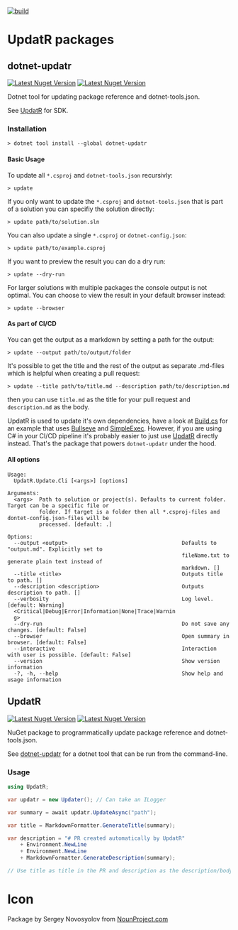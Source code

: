[![build](https://github.com/OskarKlintrot/UpdatR/actions/workflows/build.yml/badge.svg)](https://github.com/OskarKlintrot/UpdatR/actions/workflows/build.yml)

# UpdatR packages

## dotnet-updatr

[![Latest Nuget Version](https://badgen.net/nuget/v/dotnet-updatr/latest)](https://www.nuget.org/packages/dotnet-updatr/)
[![Latest Nuget Version](https://badgen.net/nuget/dt/dotnet-updatr)](https://www.nuget.org/packages/dotnet-updatr/)

Dotnet tool for updating package reference and dotnet-tools.json.

See [UpdatR](#updatr) for SDK.

### Installation

```
> dotnet tool install --global dotnet-updatr
```

#### Basic Usage

To update all `*.csproj` and `dotnet-tools.json` recursivly:

```
> update
```

If you only want to update the `*.csproj` and `dotnet-tools.json` that is part of a solution you can specifiy the solution directly:

```
> update path/to/solution.sln
```

You can also update a single `*.csproj` or `dotnet-config.json`:

```
> update path/to/example.csproj
```

If you want to preview the result you can do a dry run:

```
> update --dry-run
```

For larger solutions with multiple packages the console output is not optimal. You can choose to view the result in your default browser instead:

```
> update --browser
```

#### As part of CI/CD

You can get the output as a markdown by setting a path for the output:

```
> update --output path/to/output/folder
```

It's possible to get the title and the rest of the output as separate .md-files which is helpful when creating a pull request:

```
> update --title path/to/title.md --description path/to/description.md
```

then you can use `title.md` as the title for your pull request and `description.md` as the body.

UpdatR is used to update it's own dependencies, have a look at [Build.cs](https://github.com/OskarKlintrot/UpdatR/blob/main/tools/Build/Build.cs) for an example that uses [Bullseye](https://www.nuget.org/packages/Bullseye) and [SimpleExec](https://www.nuget.org/packages/SimpleExec). However, if you are using C# in your CI/CD pipeline it's probably easier to just use [UpdatR](#updatr) directly instead. That's the package that powers `dotnet-updatr` under the hood.

#### All options

```
Usage:
  UpdatR.Update.Cli [<args>] [options]

Arguments:
  <args>  Path to solution or project(s). Defaults to current folder. Target can be a specific file or
          folder. If target is a folder then all *.csproj-files and dontet-config.json-files will be
          processed. [default: .]

Options:
  --output <output>                                    Defaults to "output.md". Explicitly set to
                                                       fileName.txt to generate plain text instead of
                                                       markdown. []
  --title <title>                                      Outputs title to path. []
  --description <description>                          Outputs description to path. []
  --verbosity                                          Log level. [default: Warning]
  <Critical|Debug|Error|Information|None|Trace|Warnin
  g>
  --dry-run                                            Do not save any changes. [default: False]
  --browser                                            Open summary in browser. [default: False]
  --interactive                                        Interaction with user is possible. [default: False]
  --version                                            Show version information
  -?, -h, --help                                       Show help and usage information
```

## UpdatR

[![Latest Nuget Version](https://badgen.net/nuget/v/UpdatR/latest)](https://www.nuget.org/packages/UpdatR/)
[![Latest Nuget Version](https://badgen.net/nuget/dt/UpdatR)](https://www.nuget.org/packages/UpdatR/)

NuGet package to programmatically update package reference and dotnet-tools.json.

See [dotnet-updatr](#dotnet-updatr) for a dotnet tool that can be run from the command-line.

### Usage

```csharp
using UpdatR;

var updatr = new Updater(); // Can take an ILogger

var summary = await updatr.UpdateAsync("path");

var title = MarkdownFormatter.GenerateTitle(summary);

var description = "# PR created automatically by UpdatR"
    + Environment.NewLine
    + Environment.NewLine
    + MarkdownFormatter.GenerateDescription(summary);

// Use title as title in the PR and description as the description/body in the PR
```

# Icon
Package by Sergey Novosyolov from [NounProject.com](http://NounProject.com)
